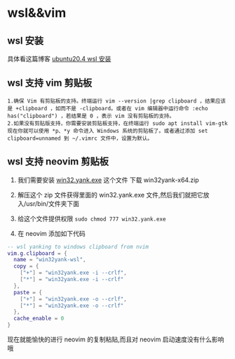 # wsl&&vim

## wsl 安装

具体看这篇博客
[ubuntu20.4 wsl 安装](https://www.cnblogs.com/guojikun/p/15092696.html)

## wsl 支持 vim 剪贴板

```text
1.确保 Vim 有剪贴板的支持。终端运行 vim --version |grep clipboard ，结果应该是 +clipboard ，如而不是 -clipboard。或者在 vim 编辑器中运行命令 :echo has("clipboard") ，若结果是 0 ，表示 vim 没有剪贴板的支持。
2.如果没有剪贴版支持，你需要安装剪贴板支持，在终端运行 sudo apt install vim-gtk
现在你就可以使用 *p、*y 命令进入 Windows 系统的剪贴板了。或者通过添加 set clipboard=unnamed 到 ~/.vimrc 文件中，设置为默认。
```

## wsl 支持 neovim 剪贴板

1. 我们需要安装 [win32.yank.exe](https://github.com/equalsraf/win32yank) 这个文件
   下载 win32yank-x64.zip

2. 解压这个 zip 文件获得里面的 win32.yank.exe 文件,然后我们就把它放入/usr/bin/文件夹下面
3. 给这个文件提供权限 `sudo chmod 777 win32.yank.exe`

4. 在 neovim 添加如下代码

```lua
-- wsl yanking to windows clipboard from nvim
vim.g.clipboard = {
  name = "win32yank-wsl",
  copy = {
    ["+"] = "win32yank.exe -i --crlf",
    ["*"] = "win32yank.exe -i --crlf"
  },
  paste = {
    ["+"] = "win32yank.exe -o --crlf",
    ["*"] = "win32yank.exe -o --crlf"
  },
  cache_enable = 0
}
```

现在就能愉快的进行 neovim 的复制粘贴,而且对 neovim 启动速度没有什么影响哦
